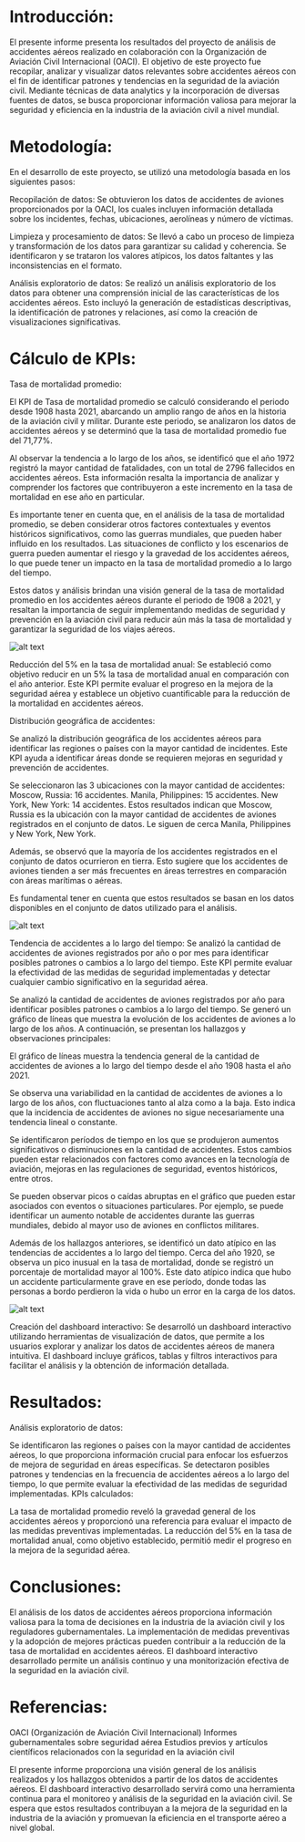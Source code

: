 # Introducción:
El presente informe presenta los resultados del proyecto de análisis de accidentes aéreos realizado en colaboración con la Organización de Aviación Civil Internacional (OACI). El objetivo de este proyecto fue recopilar, analizar y visualizar datos relevantes sobre accidentes aéreos con el fin de identificar patrones y tendencias en la seguridad de la aviación civil. Mediante técnicas de data analytics y la incorporación de diversas fuentes de datos, se busca proporcionar información valiosa para mejorar la seguridad y eficiencia en la industria de la aviación civil a nivel mundial.

# Metodología:
En el desarrollo de este proyecto, se utilizó una metodología basada en los siguientes pasos:

Recopilación de datos: Se obtuvieron los datos de accidentes de aviones proporcionados por la OACI, los cuales incluyen información detallada sobre los incidentes, fechas, ubicaciones, aerolíneas y número de víctimas.

Limpieza y procesamiento de datos: Se llevó a cabo un proceso de limpieza y transformación de los datos para garantizar su calidad y coherencia. Se identificaron y se trataron los valores atípicos, los datos faltantes y las inconsistencias en el formato.

Análisis exploratorio de datos: Se realizó un análisis exploratorio de los datos para obtener una comprensión inicial de las características de los accidentes aéreos. Esto incluyó la generación de estadísticas descriptivas, la identificación de patrones y relaciones, así como la creación de visualizaciones significativas.

# Cálculo de KPIs: 

Tasa de mortalidad promedio:

El KPI de Tasa de mortalidad promedio se calculó considerando el periodo desde 1908 hasta 2021, abarcando un amplio rango de años en la historia de la aviación civil y militar. Durante este periodo, se analizaron los datos de accidentes aéreos y se determinó que la tasa de mortalidad promedio fue del 71,77%.

Al observar la tendencia a lo largo de los años, se identificó que el año 1972 registró la mayor cantidad de fatalidades, con un total de 2796 fallecidos en accidentes aéreos. Esta información resalta la importancia de analizar y comprender los factores que contribuyeron a este incremento en la tasa de mortalidad en ese año en particular.

Es importante tener en cuenta que, en el análisis de la tasa de mortalidad promedio, se deben considerar otros factores contextuales y eventos históricos significativos, como las guerras mundiales, que pueden haber influido en los resultados. Las situaciones de conflicto y los escenarios de guerra pueden aumentar el riesgo y la gravedad de los accidentes aéreos, lo que puede tener un impacto en la tasa de mortalidad promedio a lo largo del tiempo.

Estos datos y análisis brindan una visión general de la tasa de mortalidad promedio en los accidentes aéreos durante el periodo de 1908 a 2021, y resaltan la importancia de seguir implementando medidas de seguridad y prevención en la aviación civil para reducir aún más la tasa de mortalidad y garantizar la seguridad de los viajes aéreos.

![alt text](imagenes\tendencia1.png)



Reducción del 5% en la tasa de mortalidad anual: Se estableció como objetivo reducir en un 5% la tasa de mortalidad anual en comparación con el año anterior. Este KPI permite evaluar el progreso en la mejora de la seguridad aérea y establece un objetivo cuantificable para la reducción de la mortalidad en accidentes aéreos.

Distribución geográfica de accidentes:

Se analizó la distribución geográfica de los accidentes aéreos para identificar las regiones o países con la mayor cantidad de incidentes. Este KPI ayuda a identificar áreas donde se requieren mejoras en seguridad y prevención de accidentes.

Se seleccionaron las 3 ubicaciones con la mayor cantidad de accidentes:
Moscow, Russia: 16 accidentes.
Manila, Philippines: 15 accidentes.
New York, New York: 14 accidentes.
Estos resultados indican que Moscow, Russia es la ubicación con la mayor cantidad de accidentes de aviones registrados en el conjunto de datos. Le siguen de cerca Manila, Philippines y New York, New York.

Además, se observó que la mayoría de los accidentes registrados en el conjunto de datos ocurrieron en tierra. Esto sugiere que los accidentes de aviones tienden a ser más frecuentes en áreas terrestres en comparación con áreas marítimas o aéreas.

Es fundamental tener en cuenta que estos resultados se basan en los datos disponibles en el conjunto de datos utilizado para el análisis.

![alt text](imagenes\distgeopng.png)

Tendencia de accidentes a lo largo del tiempo: Se analizó la cantidad de accidentes de aviones registrados por año o por mes para identificar posibles patrones o cambios a lo largo del tiempo. Este KPI permite evaluar la efectividad de las medidas de seguridad implementadas y detectar cualquier cambio significativo en la seguridad aérea.

Se analizó la cantidad de accidentes de aviones registrados por año para identificar posibles patrones o cambios a lo largo del tiempo.
Se generó un gráfico de líneas que muestra la evolución de los accidentes de aviones a lo largo de los años.
A continuación, se presentan los hallazgos y observaciones principales:

El gráfico de líneas muestra la tendencia general de la cantidad de accidentes de aviones a lo largo del tiempo desde el año 1908 hasta el año 2021.

Se observa una variabilidad en la cantidad de accidentes de aviones a lo largo de los años, con fluctuaciones tanto al alza como a la baja. Esto indica que la incidencia de accidentes de aviones no sigue necesariamente una tendencia lineal o constante.

Se identificaron períodos de tiempo en los que se produjeron aumentos significativos o disminuciones en la cantidad de accidentes. Estos cambios pueden estar relacionados con factores como avances en la tecnología de aviación, mejoras en las regulaciones de seguridad, eventos históricos, entre otros.

Se pueden observar picos o caídas abruptas en el gráfico que pueden estar asociados con eventos o situaciones particulares. Por ejemplo, se puede identificar un aumento notable de accidentes durante las guerras mundiales, debido al mayor uso de aviones en conflictos militares.

Además de los hallazgos anteriores, se identificó un dato atípico en las tendencias de accidentes a lo largo del tiempo. Cerca del año 1920, se observa un pico inusual en la tasa de mortalidad, donde se registró un porcentaje de mortalidad mayor al 100%. Este dato atípico indica que hubo un accidente particularmente grave en ese período, donde todas las personas a bordo perdieron la vida o hubo un error en la carga de los datos.

![alt text](\imagenes\evoltemp.png)

Creación del dashboard interactivo: Se desarrolló un dashboard interactivo utilizando herramientas de visualización de datos, que permite a los usuarios explorar y analizar los datos de accidentes aéreos de manera intuitiva. El dashboard incluye gráficos, tablas y filtros interactivos para facilitar el análisis y la obtención de información detallada.

# Resultados:

Análisis exploratorio de datos:

Se identificaron las regiones o países con la mayor cantidad de accidentes aéreos, lo que proporciona información crucial para enfocar los esfuerzos de mejora de seguridad en áreas específicas.
Se detectaron posibles patrones y tendencias en la frecuencia de accidentes aéreos a lo largo del tiempo, lo que permite evaluar la efectividad de las medidas de seguridad implementadas.
KPIs calculados:

La tasa de mortalidad promedio reveló la gravedad general de los accidentes aéreos y proporcionó una referencia para evaluar el impacto de las medidas preventivas implementadas.
La reducción del 5% en la tasa de mortalidad anual, como objetivo establecido, permitió medir el progreso en la mejora de la seguridad aérea.

# Conclusiones:

El análisis de los datos de accidentes aéreos proporciona información valiosa para la toma de decisiones en la industria de la aviación civil y los reguladores gubernamentales.
La implementación de medidas preventivas y la adopción de mejores prácticas pueden contribuir a la reducción de la tasa de mortalidad en accidentes aéreos.
El dashboard interactivo desarrollado permite un análisis continuo y una monitorización efectiva de la seguridad en la aviación civil.

# Referencias:

OACI (Organización de Aviación Civil Internacional)
Informes gubernamentales sobre seguridad aérea
Estudios previos y artículos científicos relacionados con la seguridad en la aviación civil


El presente informe proporciona una visión general de los análisis realizados y los hallazgos obtenidos a partir de los datos de accidentes aéreos. El dashboard interactivo desarrollado servirá como una herramienta continua para el monitoreo y análisis de la seguridad en la aviación civil. Se espera que estos resultados contribuyan a la mejora de la seguridad en la industria de la aviación y promuevan la eficiencia en el transporte aéreo a nivel global.
